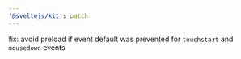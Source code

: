 ```yaml
---
'@sveltejs/kit': patch
---
```


fix: avoid preload if event default was prevented for `touchstart` and `mousedown` events
